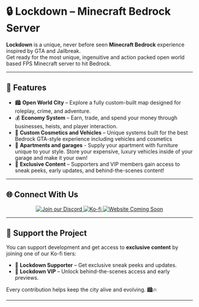 # 🔒 Lockdown – Minecraft Bedrock Server

**Lockdown** is a unique, never before seen **Minecraft Bedrock** experience inspired by GTA and Jailbreak.  
Get ready for the most unique, ingenuitive and action packed open world based FPS Minecraft server to hit Bedrock.

---

## 🚨 Features

- 🏙️ **Open World City** – Explore a fully custom-built map designed for roleplay, crime, and adventure.  
- 💰 **Economy System** – Earn, trade, and spend your money through businesses, heists, and player interaction.  
- 🔫 **Custom Cosmetics and Vehicles** – Unique systems built for the best Bedrock GTA-style experience including vehicles and cosmetics
- 🏢 **Apartments and garages** - Supply your apartment with furniture unique to your style. Store your expensive, luxury vehicles inside of your garage and make it your own!
- 💎 **Exclusive Content** – Supporters and VIP members gain access to sneak peeks, early updates, and behind-the-scenes content!

--- 

## 🌐 Connect With Us

<p align="center">
  <a href="https://discord.gg/8QSbGBjRrv">
    <img src="https://img.shields.io/badge/Join%20our%20Discord-5865F2?style=for-the-badge&logo=discord&logoColor=white" alt="Join our Discord" />
  </a>
  <a href="https://ko-fi.com/R6R61MD20L">
    <img src="https://ko-fi.com/img/githubbutton_sm.svg" alt="Ko-fi" />
  </a>
  <a href="#">
    <img src="https://img.shields.io/badge/Website-Coming%20Soon-lightgrey?style=for-the-badge" alt="Website Coming Soon" />
  </a>
</p>

---

## 🤝 Support the Project

You can support development and get access to **exclusive content** by joining one of our Ko-fi tiers:  
- 💸 **Lockdown Supporter** – Get exclusive sneak peeks and updates.  
- 💎 **Lockdown VIP** – Unlock behind-the-scenes access and early previews.  

Every contribution helps keep the city alive and evolving. 🏙️🔥

---
